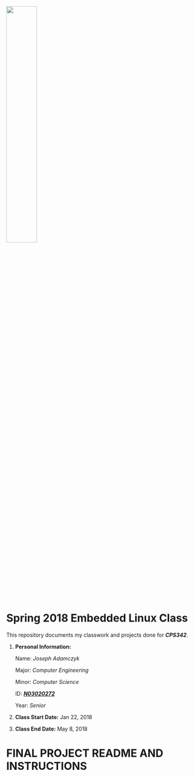 <img src="https://www.newpaltz.edu/media/identity/logos/newpaltzlogo.jpg" width = "40%">

# Spring 2018 Embedded Linux Class

This repository documents my classwork and projects done for **_CPS342_**.
1. **Personal Information:**

   Name: *Joseph Adamczyk*

   Major: *Computer Engineering*

   Minor: *Computer Science*

   ID: [**_N03020272_**](https://github.com/N03020272)

   Year: *Senior*

2. **Class Start Date:** Jan 22, 2018
3. **Class End Date:** May 8, 2018

# FINAL PROJECT README AND INSTRUCTIONS

